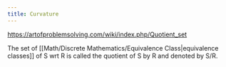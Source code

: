 ```yaml
---
title: Curvature
---
```

https://artofproblemsolving.com/wiki/index.php/Quotient_set

The set of [[Math/Discrete Mathematics/Equivalence Class|equivalence classes]] of S wrt R is called the quotient of S by R and denoted by S/R.
